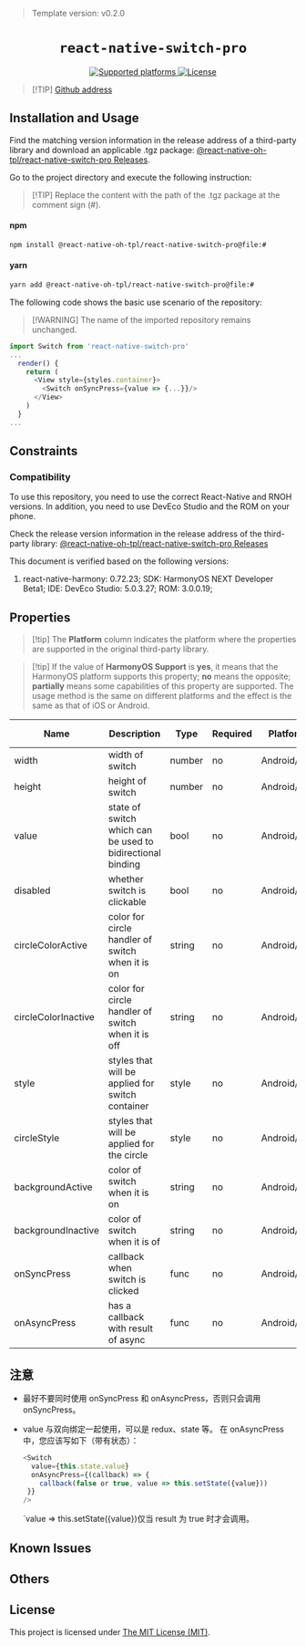 > Template version: v0.2.0

<p align="center">
  <h1 align="center"> <code>react-native-switch-pro</code> </h1>
</p>
<p align="center">
    <a href="https://github.com/poberwong/react-native-switch-pro">
        <img src="https://img.shields.io/badge/platforms-android%20|%20ios%20|%20harmony%20-lightgrey.svg" alt="Supported platforms" />
    </a>
    <a href="https://github.com/poberwong/react-native-switch-pro/blob/master/LICENSE">
        <img src="https://img.shields.io/badge/license-MIT-green.svg" alt="License" />
        <!-- <img src="https://img.shields.io/badge/license-Apache-blue.svg" alt="License" /> -->
    </a>
</p>

> [!TIP] [Github address](https://github.com/react-native-oh-library/react-native-switch-pro)

## Installation and Usage

Find the matching version information in the release address of a third-party library and download an applicable .tgz package: [@react-native-oh-tpl/react-native-switch-pro Releases](https://github.com/react-native-oh-library/react-native-switch-pro/releases).

Go to the project directory and execute the following instruction:

> [!TIP] Replace the content with the path of the .tgz package at the comment sign (#).

<!-- tabs:start -->

#### **npm**

```bash
npm install @react-native-oh-tpl/react-native-switch-pro@file:#
```

#### **yarn**

```bash
yarn add @react-native-oh-tpl/react-native-switch-pro@file:#
```

<!-- tabs:end -->

The following code shows the basic use scenario of the repository:

> [!WARNING] The name of the imported repository remains unchanged.

```js
import Switch from 'react-native-switch-pro'
...
  render() {
    return (
      <View style={styles.container}>
        <Switch onSyncPress={value => {...}}/>
      </View>
    )
  }
...

```
## Constraints

### Compatibility

To use this repository, you need to use the correct React-Native and RNOH versions. In addition, you need to use DevEco Studio and the ROM on your phone.

Check the release version information in the release address of the third-party library: [@react-native-oh-tpl/react-native-switch-pro Releases](https://github.com/react-native-oh-library/react-native-switch-pro/releases)

This document is verified based on the following versions:

1. react-native-harmony: 0.72.23; SDK: HarmonyOS NEXT Developer Beta1; IDE: DevEco Studio: 5.0.3.27; ROM: 3.0.0.19;

## Properties

> [!tip] The **Platform** column indicates the platform where the properties are supported in the original third-party library.

> [!tip] If the value of **HarmonyOS Support** is **yes**, it means that the HarmonyOS platform supports this property; **no** means the opposite; **partially** means some capabilities of this property are supported. The usage method is the same on different platforms and the effect is the same as that of iOS or Android.

| Name | Description | Type | Required | Platform | HarmonyOS Support  |
| ---- | ----------- | ---- | -------- | -------- | ------------------ |
| width| width of switch  | number  | no | Android/IOS      | yes              |
| height  | height of switch         | number  | no | Android/IOS      | yes                |
| value  | state of switch which can be used to bidirectional binding | bool  | no | Android/IOS      | yes |
| disabled  | whether switch is clickable | bool  | no | Android/IOS      | yes |
| circleColorActive  | color for circle handler of switch when it is on | string  | no | Android/IOS      | yes |
| circleColorInactive  | color for circle handler of switch when it is off | string  | no | Android/IOS      | yes |
| style  | styles that will be applied for switch container | style  | no | Android/IOS      | yes |
| circleStyle  | styles that will be applied for the circle | style  | no | Android/IOS      | yes |
| backgroundActive  | color of switch when it is on | string  | no | Android/IOS      | yes |
| backgroundInactive  | color of switch when it is of | string  | no | Android/IOS      | yes |
| onSyncPress  | callback when switch is clicked | func  | no | Android/IOS      | yes |
| onAsyncPress | has a callback with result of async | func  | no | Android/IOS      | yes | 


## 注意
* 最好不要同时使用 onSyncPress 和 onAsyncPress，否则只会调用 onSyncPress。

* value 与双向绑定一起使用，可以是 redux、state 等。
	在 onAsyncPress 中，您应该写如下（带有状态）：

	```javascript
	<Switch
	  value={this.state.value}
	  onAsyncPress={(callback) => {
	    callback(false or true, value => this.setState({value}))
     }}
	/>
	```
	`value => this.setState({value})仅当 result 为 true 时才会调用。

## Known Issues

## Others

## License

This project is licensed under [The MIT License (MIT)](https://github.com/poberwong/react-native-switch-pro/blob/master/LICENSE).
